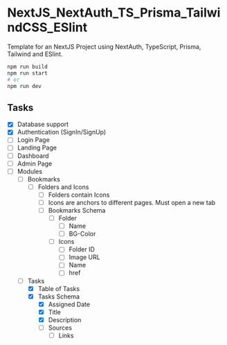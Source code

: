 # NextJS_NextAuth_TS_Prisma_TailwindCSS_ESlint
Template for an NextJS Project using NextAuth, TypeScript, Prisma, Tailwind and ESlint.

```bash
npm run build
npm run start
# or
npm run dev
```

## Tasks
- [x] Database support
- [X] Authentication (SignIn/SignUp)
- [ ] Login Page
- [ ] Landing Page
- [ ] Dashboard
- [ ] Admin Page
- [ ] Modules
  - [ ] Bookmarks
    - [ ] Folders and Icons
      - [ ] Folders contain Icons
      - [ ] Icons are anchors to different pages. Must open a new tab
      - [ ] Bookmarks Schema
        - [ ] Folder
          - [ ] Name
          - [ ] BG-Color
        - [ ] Icons
          - [ ] Folder ID
          - [ ] Image URL
          - [ ] Name
          - [ ] href
  - [ ] Tasks
    - [X] Table of Tasks
    - [X] Tasks Schema
      - [X] Assigned Date
      - [X] Title
      - [X] Description
      - [ ] Sources
        - [ ] Links
